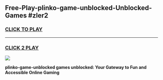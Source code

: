
## Free-Play-plinko-game-unblocked-Unblocked-Games #zler2
<h3>
<a href="https://news.freeplayer.one?title=plinko-game-unblocked&ref=8M">CLICK TO PLAY</a></h3>
<hr>

<h3>
<a href="https://news.freeplayer.one?title=plinko-game-unblocked&ref=8M">CLICK 2 PLAY</a>
  
</h3>

<a href="https://news.freeplayer.one?title=plinko-game-unblocked&ref=8M"><img src="https://clearcache.store/games.png"></a>


**plinko-game-unblocked games unblocked: Your Gateway to Fun and Accessible Online Gaming**
